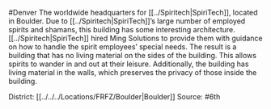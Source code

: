#Denver 
The worldwide headquarters for [[../Spiritech|SpiriTech]], located in Boulder. Due to [[../Spiritech|SpiriTech]]’s large number of employed spirits and shamans, this building has some interesting architecture. [[../Spiritech|SpiriTech]] hired Ming Solutions to provide them with guidance on how to handle the spirit employees’ special needs. The result is a building that has no living material on the sides of the building. This allows spirits to wander in and out at their leisure. Additionally, the building has living material in the walls, which preserves the privacy of those inside the building.

District: [[../../../Locations/FRFZ/Boulder|Boulder]]
Source: #6th